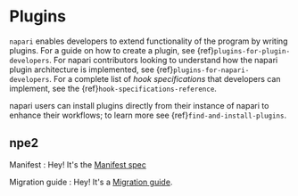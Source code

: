 # Plugins

`napari` enables developers to extend functionality of the program by writing
plugins. For a guide on how to create a plugin, see
{ref}`plugins-for-plugin-developers`. For napari contributors looking to
understand how the napari plugin architecture is implemented, see
{ref}`plugins-for-napari-developers`. For a complete list of _hook
specifications_ that developers can implement, see the
{ref}`hook-specifications-reference`.

napari users can install plugins directly from their instance of napari to enhance their workflows; to learn more see {ref}`find-and-install-plugins`.

## npe2

Manifest
: Hey! It's the [Manifest spec](npe2-manifest-spec)

Migration guide
: Hey! It's a [Migration guide](npe2-migration-guide).
